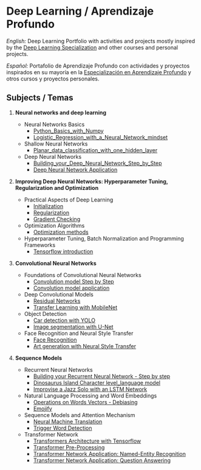 # Deep Learning / Aprendizaje Profundo

*English:* Deep Learning Portfolio with activities and projects mostly inspired by the [Deep Learning Specialization](https://www.coursera.org/specializations/deep-learning) and other courses and personal projects.

*Español:* Portafolio de Aprendizaje Profundo con actividades y proyectos inspirados en su mayoría en la [Especialización en Aprendizaje Profundo](https://www.coursera.org/specializations/deep-learning) y otros cursos y proyectos personales.

## Subjects / Temas

1. **Neural networks and deep learning**
   - Neural Networks Basics
     - [Python_Basics_with_Numpy](https://github.com/chavmoreno/Personal-Portfolio/blob/master/Deep%20Learning/Python_Basics_with_Numpy.ipynb)
     - [Logistic_Regression_with_a_Neural_Network_mindset](https://github.com/chavmoreno/Personal-Portfolio/blob/master/Deep%20Learning/Logistic_Regression_with_a_Neural_Network_mindset.ipynb)
   - Shallow Neural Networks
     - [Planar_data_classification_with_one_hidden_layer](https://github.com/chavmoreno/Personal-Portfolio/blob/master/Deep%20Learning/Planar_data_classification_with_one_hidden_layer.ipynb)
   - Deep Neural Networks
     - [Building_your_Deep_Neural_Network_Step_by_Step](https://github.com/chavmoreno/Personal-Portfolio/blob/master/Deep%20Learning/Building_your_Deep_Neural_Network_Step_by_Step.ipynb)
     - [Deep Neural Network Application](https://github.com/chavmoreno/Personal-Portfolio/blob/master/Deep%20Learning/Deep%20Neural%20Network%20-%20Application.ipynb)
 
2. **Improving Deep Neural Networks: Hyperparameter Tuning, Regularization and Optimization**
   - Practical Aspects of Deep Learning
     - [Initialization](https://github.com/chavmoreno/Personal-Portfolio/blob/master/Deep%20Learning/Initialization.ipynb)
     - [Regularization](https://github.com/chavmoreno/Personal-Portfolio/blob/master/Deep%20Learning/Regularization.ipynb)
     - [Gradient Checking](https://github.com/chavmoreno/Personal-Portfolio/blob/master/Deep%20Learning/Gradient_Checking.ipynb)
   - Optimization Algorithms
     - [Optimization methods](https://github.com/chavmoreno/Personal-Portfolio/blob/master/Deep%20Learning/Optimization_methods.ipynb)
   - Hyperparameter Tuning, Batch Normalization and Programming Frameworks
     - [Tensorflow introduction](https://github.com/chavmoreno/Personal-Portfolio/blob/master/Deep%20Learning/Tensorflow_introduction.ipynb)

3. **Convolutional Neural Networks**
   - Foundations of Convolutional Neural Networks
     - [Convolution model Step by Step](https://github.com/chavmoreno/Personal-Portfolio/blob/master/Deep%20Learning/Convolution_model_Step_by_Step_v1.ipynb)
     - [Convolution model application](https://github.com/chavmoreno/Personal-Portfolio/blob/master/Deep%20Learning/Convolution_model_Application.ipynb)
   - Deep Convolutional Models
     - [Residual Networks](https://github.com/chavmoreno/Personal-Portfolio/blob/master/Deep%20Learning/Residual_Networks.ipynb)
     - [Transfer Learning with MobileNet](https://github.com/chavmoreno/Personal-Portfolio/blob/master/Deep%20Learning/Transfer_learning_with_MobileNet_v1.ipynb)
   - Object Detection
     - [Car detection with YOLO](https://github.com/chavmoreno/Personal-Portfolio/blob/master/Deep%20Learning/Autonomous_driving_application_Car_detection.ipynb)
     - [Image segmentation with U-Net](https://github.com/chavmoreno/Personal-Portfolio/blob/master/Deep%20Learning/Image_segmentation_Unet_v2.ipynb)
   - Face Recognition and Neural Style Transfer
     - [Face Recognition](https://github.com/chavmoreno/Personal-Portfolio/blob/master/Deep%20Learning/Face_Recognition.ipynb)
     - [Art generation with Neural Style Transfer](https://github.com/chavmoreno/Personal-Portfolio/blob/master/Deep%20Learning/Art_Generation_with_Neural_Style_Transfer.ipynb)
     
 4. **Sequence Models**
    - Recurrent Neural Networks
      - [Building your Recurrent Neural Network - Step by step](https://github.com/chavmoreno/Personal-Portfolio/blob/master/Deep%20Learning/Building_your_Deep_Neural_Network_Step_by_Step.ipynb)
      - [Dinosaurus Island Character level_language model](https://github.com/chavmoreno/Personal-Portfolio/blob/master/Deep%20Learning/Dinosaurus_Island_Character_level_language_model.ipynb)
      - [Improvise a Jazz Solo with an LSTM Network](https://github.com/chavmoreno/Personal-Portfolio/blob/master/Deep%20Learning/Improvise_a_Jazz_Solo_with_an_LSTM_Network_v4.ipynb)
    - Natural Language Processing and Word Embeddings
      - [Operations on Words Vectors - Debiasing](https://github.com/chavmoreno/Personal-Portfolio/blob/master/Deep%20Learning/Operations_on_word_vectors_v2a.ipynb)
      - [Emojify](https://github.com/chavmoreno/Personal-Portfolio/blob/master/Deep%20Learning/Emoji_v3a.ipynb)
    - Sequence Models and Attention Mechanism
      - [Neural Machine Translation]()
      - [Trigger Word Detection]()
    - Transformer Network
      - [Transformers Architecture with Tensorflow]()
      - [Transformer Pre-Processing]()
      - [Transformer Network Application: Named-Entity Recognition]()
      - [Transformer Network Application: Question Answering]()
